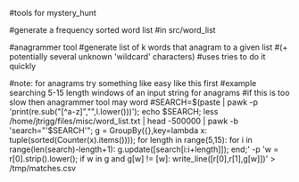 #tools for mystery_hunt

#generate a frequency sorted word list
#in src/word_list

#anagrammer tool
#generate list of k words that anagram to a given list
#(+ potentially several unknown 'wildcard' characters)
#uses tries to do it quickly

#note: for anagrams try something like easy like this first
#example searching 5-15 length windows of an input string for anagrams
#if this is too slow then anagrammer tool may word
#SEARCH=$(paste | pawk -p 'print(re.sub("[^a-z]","",l.lower()))'); echo $SEARCH; less /home/jtrigg/files/misc/word_list.txt | head -500000 | pawk -b 'search="'$SEARCH'"; g = GroupBy({},key=lambda x: tuple(sorted(Counter(x).items()))); for length in range(5,15): for i in range(len(search)-length+1): g.update([search[i:i+length]]); end;' -p 'w = r[0].strip().lower(); if w in g and g[w] != [w]: write_line([r[0],r[1],g[w]])' > /tmp/matches.csv